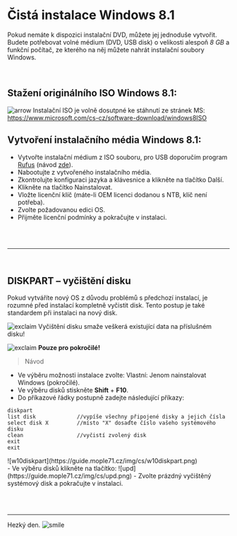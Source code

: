 # Čistá instalace Windows 8.1

Pokud nemáte k dispozici instalační DVD, můžete jej jednoduše vytvořit. Budete potřebovat volné médium (DVD, USB disk) o velikosti alespoň *8 GB* a funkční počítač, ze kterého na něj můžete nahrát instalační soubory Windows.

<br>

## Stažení originálního ISO Windows 8.1:

![arrow](https://mople71.cz/img/sm/arrow.gif) Instalační ISO je volně dosutpné ke stáhnutí ze stránek MS: https://www.microsoft.com/cs-cz/software-download/windows8ISO

## Vytvoření instalačního média Windows 8.1:

- Vytvořte instalační médium z ISO souboru, pro USB doporučím program [Rufus](https://rufus.akeo.ie/) (návod [zde](http://www.cnews.cz/navody/rufus-vytvorte-zavadeci-flash-disk-s-nejrychlejsim-nastrojem-ze-vsech)).
- Nabootujte z vytvořeného instalačního média.
- Zkontrolujte konfiguraci jazyka a klávesnice a klikněte na tlačítko <span class="green">Další</span>.
- Klikněte na tlačítko <span class="green">Nainstalovat</span>.
- Vložte licenční klíč (máte-li OEM licenci dodanou s NTB, klíč není potřeba).
- Zvolte požadovanou edici OS.
- Přijměte licenční podmínky a pokračujte v instalaci.

<br><br><hr><br>

## DISKPART &ndash; vyčištění disku

Pokud vytváříte nový OS z důvodu problémů s předchozí instalací, je rozumné před instalací kompletně vyčistit disk. Tento postup je také standardem při instalaci na nový disk.

![exclaim](https://mople71.cz/img/sm/exclaim.gif) <span class="red">Vyčištění disku smaže veškerá existující data na příslušném disku!</span>

![exclaim](https://mople71.cz/img/sm/exclaim.gif) **Pouze pro pokročilé!**

> Návod

- Ve výběru možnosti instalace zvolte: Vlastní: Jenom nainstalovat Windows (pokročilé).
- Ve výběru disků stiskněte **Shift** + **F10**.
- Do příkazové řádky postupně zadejte následující příkazy:
<li style="list-style-type: none"><pre><code>diskpart
list disk             //vypíše všechny připojené disky a jejich čísla
select disk X         //místo "X" dosaďte číslo vašeho systémového disku
clean                 //vyčistí zvolený disk
exit
exit</code></pre></li>
<li style="list-style-type: none">![w10diskpart](https://guide.mople71.cz/img/cs/w10diskpart.png)</li>
- Ve výběru disků klikněte na tlačítko: ![upd](https://guide.mople71.cz/img/cs/upd.png)
- Zvolte prázdný vyčištěný systémový disk a pokračujte v instalaci.

<br><br><hr>

<span class="green">Hezký den.</span> ![smile](https://mople71.cz/img/sm/smile.gif)
